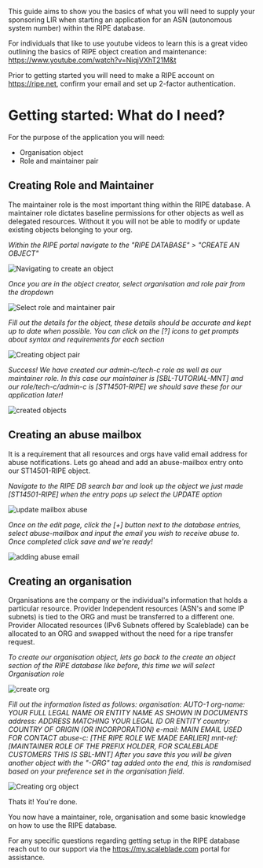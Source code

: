 
[comment]: <>  (title:Getting ready for your ASN application)
[comment]: <>  (author:Jack Cosens)
[comment]: <>  (description:A basic guide showing you the basics of the RIPE and how to create the required objects.)
[comment]: <>  (readtime:8)
[comment]: <>  (picture:https://i.ytimg.com/vi/0RI5W3hqBug/hq720.jpg)
[comment]: <>  (timestamp:2025-02-22T10:12:02.102Z)
[commend]: <> (tag:RIPE,HELP)

This guide aims to show you the basics of what you will need to supply your sponsoring LIR when starting an application for an ASN (autonomous system number) within the RIPE database.

For individuals that like to use youtube videos to learn this is a great video outlining the basics of RIPE object creation and maintenance: https://www.youtube.com/watch?v=NiqjVXhT21M&t

Prior to getting started you will need to make a RIPE account on https://ripe.net, confirm your email and set up 2-factor authentication.

# Getting started: What do I need?

For the purpose of the application you will need:

- Organisation object
- Role and maintainer pair

## Creating Role and Maintainer

The maintainer role is the most important thing within the RIPE database. A maintainer role dictates baseline permissions for other objects as well as delegated resources.
Without it you will not be able to modify or update existing objects belonging to your org.

*Within the RIPE portal navigate to the "RIPE DATABASE" > "CREATE AN OBJECT"*

![Navigating to create an object](https://i.imgur.com/0ij9Jza.png)

*Once you are in the object creator, select organisation and role pair from the dropdown*

![Select role and maintainer pair](https://i.imgur.com/GZgasIP.png)

*Fill out the details for the object, these details should be accurate and kept up to date when possible.*
*You can click on the [?] icons to get prompts about syntax and requirements for each section*

![Creating object pair](https://i.imgur.com/ltDrL1K.png)

*Success! We have created our admin-c/tech-c role as well as our maintainer role.*
*In this case our maintainer is [SBL-TUTORIAL-MNT] and our role/tech-c/admin-c is [ST14501-RIPE] we should save these for our application later!*

![created objects](https://i.imgur.com/5Ba2tG4.png)

## Creating an abuse mailbox
It is a requirement that all resources and orgs have valid email address for abuse notifications. Lets go ahead and add an abuse-mailbox entry onto our ST14501-RIPE object.

*Navigate to the RIPE DB search bar and look up the object we just made [ST14501-RIPE] when the entry pops up select the UPDATE option*

![update mailbox abuse](https://i.imgur.com/re6yMFP.png)

*Once on the edit page, click the [+] button next to the database entries, select abuse-mailbox and input the email you wish to receive abuse to. Once completed click save and we're ready!*

![adding abuse email ](https://i.imgur.com/p9QJAY7.png)

## Creating an organisation

Organisations are the company or the individual's information that holds a particular resource.
Provider Independent resources (ASN's and some IP subnets) is tied to the ORG and must be transferred to a different one.
Provider Allocated resources (IPv6 Subnets offered by Scaleblade) can be allocated to an ORG and swapped without the need for a ripe transfer request.

*To create our organisation object, lets go back to the create an object section of the RIPE database like before, this time we will select Organisation role*

![create org](https://i.imgur.com/oPJW6vQ.png)

*Fill out the information listed as follows:
organisation: AUTO-1
org-name: YOUR FULL LEGAL NAME OR ENTITY NAME AS SHOWN IN DOCUMENTS
address: ADDRESS MATCHING YOUR LEGAL ID OR ENTITY
country: COUNTRY OF ORIGIN (OR INCORPORATION)
e-mail: MAIN EMAIL USED FOR CONTACT
abuse-c: [THE RIPE ROLE WE MADE EARLIER]
mnt-ref: [MAINTAINER ROLE OF THE PREFIX HOLDER, FOR SCALEBLADE CUSTOMERS THIS IS SBL-MNT]*
*After you save this you will be given another object with the "-ORG" tag added onto the end, this is randomised based on your preference set in the organisation field.*

![Creating org object](https://i.imgur.com/qaqqCU5.png)

Thats it! You're done.

You now have a maintainer, role, organisation and  some basic knowledge on how to use the RIPE database.

For any specific questions regarding getting setup in the RIPE database reach out to our support via the https://my.scaleblade.com portal for assistance.